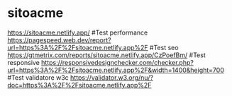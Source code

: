 # sitoacme
https://sitoacme.netlify.app/
#Test performance
https://pagespeed.web.dev/report?url=https%3A%2F%2Fsitoacme.netlify.app%2F
#Test seo
https://gtmetrix.com/reports/sitoacme.netlify.app/CzPoefBm/
#Test responsive
https://responsivedesignchecker.com/checker.php?url=https%3A%2F%2Fsitoacme.netlify.app%2F&width=1400&height=700
#Test validatore w3c
https://validator.w3.org/nu/?doc=https%3A%2F%2Fsitoacme.netlify.app%2F
